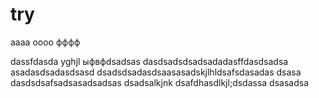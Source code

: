 # try
aaaa
oooo
фффф

dassfdasda
yghjl
ыфвфdsadsas
dasdsadsdsadsadadasffdasdsadsa
asadasdsadasdsasd
dsadsdsadasdsaasasadskjlhldsafsdasadas
dsasa
dasdsdsafsadsasadsadsas
dsadsalkjnk
dsafdhasdlkjl;dsdassa
dsasadsa
